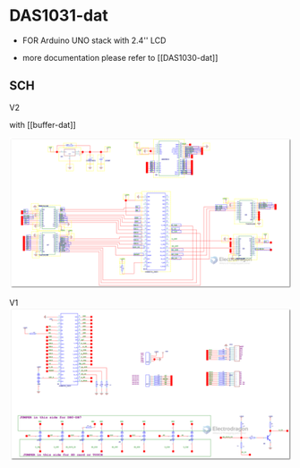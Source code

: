
# DAS1031-dat 


- FOR Arduino UNO stack with 2.4'' LCD

- more documentation please refer to [[DAS1030-dat]]


## SCH

V2 

with [[buffer-dat]]

![](2023-10-31-22-39-10.png)

V1 
![](2023-10-31-22-38-02.png)